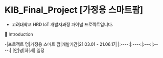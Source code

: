 # KIB_Final_Project [가정용 스마트팜]

- 고려대학교 HRD IoT 개발자과정 파이널 프로젝트입니다.

👋 Introduction

-|프로젝트 명|가정용 스마트 팜|개발기간|21.03.01 - 21.06.17|
 |:----:|:----:|:---:|:----:|
 |안|녕|하|세|
  일정
